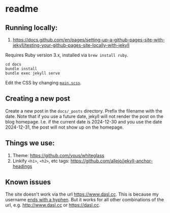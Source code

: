 # readme

## Running locally:
1. https://docs.github.com/en/pages/setting-up-a-github-pages-site-with-jekyll/testing-your-github-pages-site-locally-with-jekyll

Requires Ruby version 3.x, installed via `brew install ruby`.

```
cd docs
bundle install
bundle exec jekyll serve
```

Edit the CSS by changing [`main.scss`](docs/assets/main.scss).

## Creating a new post
Create a new post in the `docs/_posts` directory. Prefix the filename with the date. Note that if you use a future date, jekyll will not render the post on the blog homepage. I.e. if the current date is 2024-12-30 and you use the date 2024-12-31, the post will not show up on the homepage.

## Things we use:
1. Theme: https://github.com/yous/whiteglass
1. Linkify `<h1>`, `<h2>`, etc tags: https://github.com/allejo/jekyll-anchor-headings

## Known issues
The site doesn't work via the url https://www.dasl.cc. This is because my username [ends with a hyphen](https://docs.github.com/en/pages/configuring-a-custom-domain-for-your-github-pages-site/troubleshooting-custom-domains-and-github-pages#url-formatting-on-linux). But it works for all other combinations of the url, e.g. http://www.dasl.cc or https://dasl.cc.
